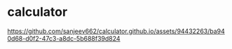 # calculator

https://github.com/sanjeev662/calculator.github.io/assets/94432263/ba940d68-d0f2-47c3-a8dc-5b688f39d824


